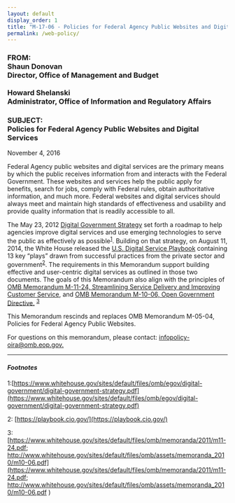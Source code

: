 ```yaml
---
layout: default
display_order: 1
title: "M-17-06 - Policies for Federal Agency Public Websites and Digital Services"
permalink: /web-policy/
---
```




<h3> FROM: <br/>Shaun Donovan <br/>Director, Office of Management and Budget<br/><br/>Howard Shelanski<br/>Administrator, Office of Information and Regulatory Affairs</h3>
<h3> SUBJECT: <br/>Policies for Federal Agency Public Websites and Digital Services</h3>

November 4, 2016
		
Federal Agency public websites and digital services are the primary means by which the public receives information from and interacts with the Federal Government. These websites and services help the public apply for benefits, search for jobs, comply with Federal rules, obtain authoritative information, and much more. Federal websites and digital services should always meet and maintain high standards of effectiveness and usability and provide quality information that is readily accessible to all. 

The May 23, 2012 [Digital Government Strategy](https://www.whitehouse.gov/sites/default/files/omb/egov/digital-government/digital-government-strategy.pdf) set forth a roadmap to help agencies improve digital services and use emerging technologies to serve the public as effectively as possible<sup>[1](#myfootnote1)</sup>.  Building on that strategy, on August 11, 2014, the White House released the [U.S. Digital Service Playbook]( https://playbook.cio.gov/) containing 13 key “plays” drawn from successful practices from the private sector and government<sup>[2](#myfootnote1)</sup>.  The requirements in this Memorandum support building effective and user-centric digital services as outlined in those two documents. The goals of this Memorandum also align with the principles of [OMB Memorandum M-11-24, Streamlining Service Delivery and Improving Customer Service]( https://www.whitehouse.gov/sites/default/files/omb/memoranda/2011/m11-24.pdf), and [OMB Memorandum M-10-06, Open Government Directive.]( https://www.whitehouse.gov/sites/default/files/omb/assets/memoranda_2010/m10-06.pdf) <sup>[3](#myfootnote1)</sup>     

This Memorandum rescinds and replaces OMB Memorandum M-05-04, Policies for Federal Agency Public Websites.  

For questions on this memorandum, please contact: [infopolicy-oira@omb.eop.gov.](mailto:infopolicy-oira@omb.eop.gov) 

***

#### *Footnotes*
<a name="myfootnote1">1</a>:[https://www.whitehouse.gov/sites/default/files/omb/egov/digital-government/digital-government-strategy.pdf](https://www.whitehouse.gov/sites/default/files/omb/egov/digital-government/digital-government-strategy.pdf)

<a name="myfootnote1">2</a>: [https://playbook.cio.gov/](https://playbook.cio.gov/)

<a name="myfootnote1">3</a>: [https://www.whitehouse.gov/sites/default/files/omb/memoranda/2011/m11-24.pdf; 
http://www.whitehouse.gov/sites/default/files/omb/assets/memoranda_2010/m10-06.pdf](https://www.whitehouse.gov/sites/default/files/omb/memoranda/2011/m11-24.pdf; 
http://www.whitehouse.gov/sites/default/files/omb/assets/memoranda_2010/m10-06.pdf
)
